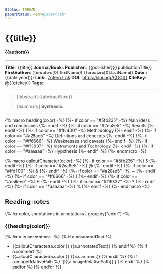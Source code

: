 ```yaml
---
Status: TOREAD
paperstatus: <em>#paper</em>
---
```

# {{title}}
#### {{authors}}
___
**Title**:: {{title}}
**Journal/Book**:: 
**Publisher**:: {{publisher}}{{publicationTitle}}
**FirstAuthor**:: {{creators[0].firstName}} {{creators[0].lastName}}
**Date**:: {{date.year()}}
**Link**:: [Zotero Link]({{select}})
**DOI**:: https://doi.org/{{DOI}}
**CiteKey**:: @{{citekey}}
**Tags**:: 
___
>[!abstract]
>{{abstractNote}}


>[!summary] 
>**Synthesis**:: 

___
{% macro heading(color) -%}
{%- if color == "#5fb236" -%}
Main ideas and conclusions
{%- endif -%}
{%- if color == "#2ea8e5" -%}
Results
{%- endif -%}
{%- if color == "#ffd400" -%}
Methodology
{%- endif -%}
{%- if color == "#a28ae5" -%}
Definitions and concepts
{%- endif -%}
{%- if color == "#ff6666" -%}
Weaknesses and caveats
{%- endif -%}
{%- if color == "#f19837" -%}
Instruments and Technology
{%- endif -%}
{%- if color == "#aaaaaa" -%}
Hypothesis
{%- endif -%}
{%- endmacro -%}

{% macro calloutCharacter(color) -%}
{%- if color == "#5fb236" -%}
$
{%- endif -%}
{%- if color == "#2ea8e5" -%}
@
{%- endif -%}
{%- if color == "#ffd400" -%}
&
{%- endif -%}
{%- if color == "#a28ae5" -%}
~
{%- endif -%}
{%- if color == "#ff6666" -%}
!
{%- endif -%}
{%- if color == "#e56eee" -%}
€
{%- endif -%}
{%- if color == "#f19837" -%}
?
{%- endif -%}
{%- if color == "#aaaaaa" -%}
%
{%- endif -%}
{%- endmacro -%}

## Reading notes
{% for color, annotations in annotations | groupby("color") -%}
### {{heading(color)}}
{% for a in annotations -%}
{% if a.annotatedText %}
- {{calloutCharacter(a.color)}} {{a.annotatedText}}
{% endif %}
{% if a.comment %}
- {{calloutCharacter(a.color)}} {{a.comment}}
{% endif %}
{% if a.imageRelativePath %}
![[{{a.imageRelativePath}}]]
{% endif %}
{% endfor %}
{% endfor %}
